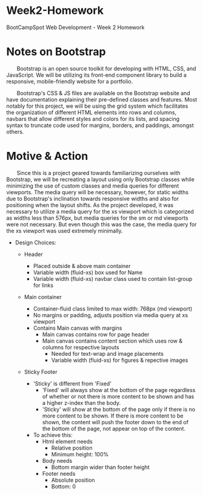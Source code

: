 # Week2-Homework
BootCampSpot Web Development - Week 2 Homework

# Notes on Bootstrap
&nbsp;&nbsp;&nbsp;&nbsp;&nbsp;&nbsp; Bootstrap is an open source toolkit for developing
with HTML, CSS, and JavaScript. We will be utilizing its front-end component library
to build a responsive, mobile-friendly website for a portfolio.

&nbsp;&nbsp;&nbsp;&nbsp;&nbsp;&nbsp; Bootstrap's CSS & JS files are available on the
Bootstrap website and have documentation explaining their pre-defined classes and 
features. Most notably for this project, we will be using the grid system which
facilitates the organization of different HTML elements into rows and columns, navbars
that allow different styles and colors for its lists, and spacing syntax to truncate code
used for margins, borders, and paddings, amongst others.

# Motive & Action
&nbsp;&nbsp;&nbsp;&nbsp;&nbsp;&nbsp; Since this is a project geared towards familiarizing
ourselves with Bootstrap, we will be recreating a layout using only Bootstrap classes
while minimizing the use of custom classes and media queries for different viewports.
The media query will be necessary, however, for static widths due to Bootstrap's
inclination towards responsive widths and also for positioning when the layout shifts.
As the project developed, it was necessary to utilize a media query for the xs viewport
which is categorized as widths less than 576px, but media queries for the sm or md
viewports were not necessary. But even though this was the case, the media query for the
xs viewport was used extremely minimally.

* Design Choices:
    - Header
        - Placed outside & above main container
        - Variable width (fluid-xs) box used for Name
        - Variable width (fluid-xs) navbar class used to contain list-group for links
    
    - Main container
        - Container-fluid class limited to max width: 768px (md viewport)
        - No margins or padding, adjusts position via media query at xs viewport
        - Contains Main canvas with margins
            - Main canvas contains row for page header
            - Main canvas contains content section which uses row & columns for respective layouts
                - Needed for text-wrap and image placements
                - Variable width (fluid-xs) for figures & repective images

    - Sticky Footer
        - 'Sticky' is different from 'Fixed'
            - 'Fixed' will always show at the bottom of the page regardless of whether
              or not there is more content to be shown and has a higher z-index than the body.
            - 'Sticky' will show at the bottom of the page only if there is no more content
              to be shown. If there is more content to be shown, the content will push the
              footer down to the end of the bottom of the page, not appear on top of the content.
        - To achieve this:
            - Html element needs
                - Relative position
                - Minimum height: 100%
            - Body needs
                - Bottom margin wider than footer height
            - Footer needs
                - Absolute position
                - Bottom: 0